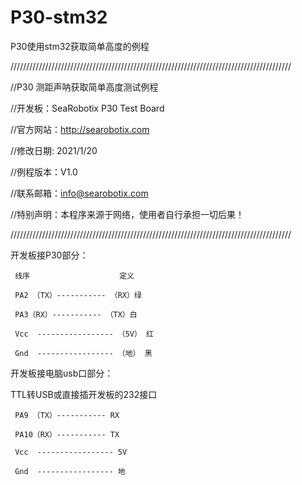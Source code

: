 # P30-stm32
P30使用stm32获取简单高度的例程

/////////////////////////////////////////////////////////////////////////////////////////

//P30 测距声呐获取简单高度测试例程

//开发板：SeaRobotix P30 Test Board

//官方网站：http://searobotix.com

//修改日期: 2021/1/20

//例程版本：V1.0

//联系邮箱：info@searobotix.com

//特别声明：本程序来源于网络，使用者自行承担一切后果！

/////////////////////////////////////////////////////////////////////////////////////////		

开发板接P30部分：

     线序                    定义 
     
     PA2 （TX）----------- （RX）绿
     
     PA3（RX）----------- （TX）白
     
     Vcc  ----------------- （5V） 红
     
     Gnd  ----------------- （地） 黑
   
开发板接电脑usb口部分：

TTL转USB或直接插开发板的232接口

     PA9 （TX）----------- RX
     
     PA10（RX）----------- TX
     
     Vcc  ----------------- 5V 
     
     Gnd  ----------------- 地
     
				
				
